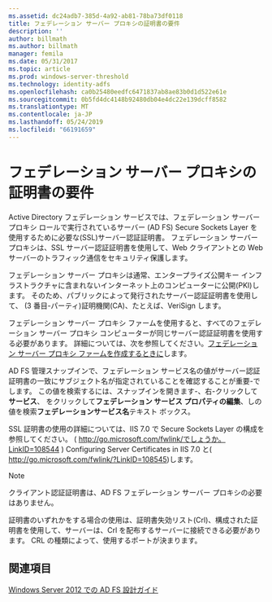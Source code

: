 ```yaml
---
ms.assetid: dc24adb7-385d-4a92-ab81-78ba73df0118
title: フェデレーション サーバー プロキシの証明書の要件
description: ''
author: billmath
ms.author: billmath
manager: femila
ms.date: 05/31/2017
ms.topic: article
ms.prod: windows-server-threshold
ms.technology: identity-adfs
ms.openlocfilehash: ca0b25480eedfc6471837ab8ae83b0d1d522e61e
ms.sourcegitcommit: 0b5fd4dc4148b92480db04e4dc22e139dcff8582
ms.translationtype: MT
ms.contentlocale: ja-JP
ms.lasthandoff: 05/24/2019
ms.locfileid: "66191659"
---
```

# <a name="certificate-requirements-for-federation-server-proxies"></a>フェデレーション サーバー プロキシの証明書の要件

Active Directory フェデレーション サービスでは、フェデレーション サーバー プロキシ ロールで実行されているサーバー \(AD FS\) Secure Sockets Layer を使用するために必要な\(SSL\)サーバー認証証明書。 フェデレーション サーバー プロキシは、SSL サーバー認証証明書を使用して、Web クライアントとの Web サーバーのトラフィック通信をセキュリティ保護します。  
  
フェデレーション サーバー プロキシは通常、エンタープライズ公開キー インフラストラクチャに含まれないインターネット上のコンピューターに公開\(PKI\)します。 そのため、パブリックによって発行されたサーバー認証証明書を使用して、 \(3 番目\-パーティ\)証明機関\(CA\)、たとえば、VeriSign します。  
  
フェデレーション サーバー プロキシ ファームを使用すると、すべてのフェデレーション サーバー プロキシ コンピューターが同じサーバー認証証明書を使用する必要があります。 詳細については、次を参照してください。[フェデレーション サーバー プロキシ ファームを作成するときに](When-to-Create-a-Federation-Server-Proxy-Farm.md)します。  
  
AD FS 管理スナップインで、フェデレーション サービス名の値がサーバー認証証明書の一致にサブジェクト名が指定されていることを確認することが重要\-でします。 この値を検索するには、スナップインを開きます\-、右\-クリックして**サービス**、 をクリックして**フェデレーション サービス プロパティの編集**、しの値を検索**フェデレーションサービス名**テキスト ボックス。  
  
SSL 証明書の使用の詳細については、IIS 7.0 で Secure Sockets Layer の構成を参照してください。 \( [http:\/\/go.microsoft.com\/fwlink\/でしょうか。LinkID\=108544](https://go.microsoft.com/fwlink/?LinkID=108544) \) Configuring Server Certificates in IIS 7.0 と\( [http:\/\/go.microsoft.com\/fwlink\/?LinkID\=108545](https://go.microsoft.com/fwlink/?LinkID=108545)\)します。  
  
> [!NOTE]  
> クライアント認証証明書は、AD FS フェデレーション サーバー プロキシの必要はありません。  
  
証明書のいずれかをする場合の使用は、証明書失効リスト\(Crl\)、構成された証明書を使用して、サーバーは、Crl を配布するサーバーに接続できる必要があります。 CRL の種類によって、使用するポートが決まります。  
  
## <a name="see-also"></a>関連項目
[Windows Server 2012 での AD FS 設計ガイド](AD-FS-Design-Guide-in-Windows-Server-2012.md)
